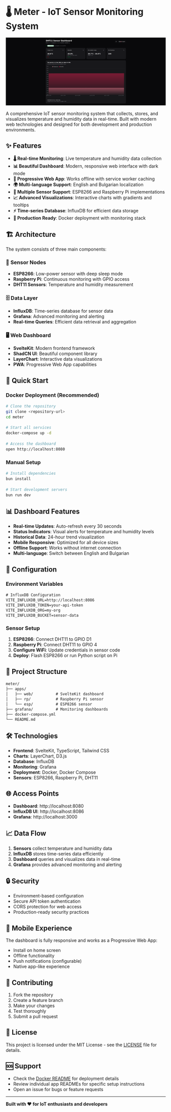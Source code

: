 # 🌡️ Meter - IoT Sensor Monitoring System

![DHT11 Sensor Dashboard](screenshot.png)

A comprehensive IoT sensor monitoring system that collects, stores, and visualizes temperature and humidity data in real-time. Built with modern web technologies and designed for both development and production environments.

## ✨ Features

- **🌡️ Real-time Monitoring**: Live temperature and humidity data collection
- **📊 Beautiful Dashboard**: Modern, responsive web interface with dark mode
- **📱 Progressive Web App**: Works offline with service worker caching
- **🌍 Multi-language Support**: English and Bulgarian localization
- **🔌 Multiple Sensor Support**: ESP8266 and Raspberry Pi implementations
- **📈 Advanced Visualizations**: Interactive charts with gradients and tooltips
- **⚡ Time-series Database**: InfluxDB for efficient data storage
- **🎯 Production Ready**: Docker deployment with monitoring stack

## 🏗️ Architecture

The system consists of three main components:

### 📡 **Sensor Nodes**

- **ESP8266**: Low-power sensor with deep sleep mode
- **Raspberry Pi**: Continuous monitoring with GPIO access
- **DHT11 Sensors**: Temperature and humidity measurement

### 🗄️ **Data Layer**

- **InfluxDB**: Time-series database for sensor data
- **Grafana**: Advanced monitoring and alerting
- **Real-time Queries**: Efficient data retrieval and aggregation

### 🖥️ **Web Dashboard**

- **SvelteKit**: Modern frontend framework
- **ShadCN UI**: Beautiful component library
- **LayerChart**: Interactive data visualizations
- **PWA**: Progressive Web App capabilities

## 🚀 Quick Start

### Docker Deployment (Recommended)

```bash
# Clone the repository
git clone <repository-url>
cd meter

# Start all services
docker-compose up -d

# Access the dashboard
open http://localhost:8080
```

### Manual Setup

```bash
# Install dependencies
bun install

# Start development servers
bun run dev
```

## 📊 Dashboard Features

- **Real-time Updates**: Auto-refresh every 30 seconds
- **Status Indicators**: Visual alerts for temperature and humidity levels
- **Historical Data**: 24-hour trend visualization
- **Mobile Responsive**: Optimized for all device sizes
- **Offline Support**: Works without internet connection
- **Multi-language**: Switch between English and Bulgarian

## 🔧 Configuration

### Environment Variables

```env
# InfluxDB Configuration
VITE_INFLUXDB_URL=http://localhost:8086
VITE_INFLUXDB_TOKEN=your-api-token
VITE_INFLUXDB_ORG=my-org
VITE_INFLUXDB_BUCKET=sensor-data
```

### Sensor Setup

1. **ESP8266**: Connect DHT11 to GPIO D1
2. **Raspberry Pi**: Connect DHT11 to GPIO 4
3. **Configure WiFi**: Update credentials in sensor code
4. **Deploy**: Flash ESP8266 or run Python script on Pi

## 📁 Project Structure

```
meter/
├── apps/
│   ├── web/          # SvelteKit dashboard
│   ├── rp/           # Raspberry Pi sensor
│   └── esp/          # ESP8266 sensor
├── grafana/          # Monitoring dashboards
├── docker-compose.yml
└── README.md
```

## 🛠️ Technologies

- **Frontend**: SvelteKit, TypeScript, Tailwind CSS
- **Charts**: LayerChart, D3.js
- **Database**: InfluxDB
- **Monitoring**: Grafana
- **Deployment**: Docker, Docker Compose
- **Sensors**: ESP8266, Raspberry Pi, DHT11

## 🌐 Access Points

- **Dashboard**: http://localhost:8080
- **InfluxDB UI**: http://localhost:8086
- **Grafana**: http://localhost:3000

## 📈 Data Flow

1. **Sensors** collect temperature and humidity data
2. **InfluxDB** stores time-series data efficiently
3. **Dashboard** queries and visualizes data in real-time
4. **Grafana** provides advanced monitoring and alerting

## 🔒 Security

- Environment-based configuration
- Secure API token authentication
- CORS protection for web access
- Production-ready security practices

## 📱 Mobile Experience

The dashboard is fully responsive and works as a Progressive Web App:

- Install on home screen
- Offline functionality
- Push notifications (configurable)
- Native app-like experience

## 🤝 Contributing

1. Fork the repository
2. Create a feature branch
3. Make your changes
4. Test thoroughly
5. Submit a pull request

## 📄 License

This project is licensed under the MIT License - see the [LICENSE](LICENSE) file for details.

## 🆘 Support

- Check the [Docker README](README-Docker.md) for deployment details
- Review individual app READMEs for specific setup instructions
- Open an issue for bugs or feature requests

---

**Built with ❤️ for IoT enthusiasts and developers**
